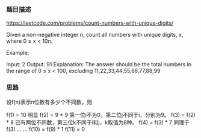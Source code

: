 ### 题目描述

https://leetcode.com/problems/count-numbers-with-unique-digits/

Given a non-negative integer n, count all numbers with unique digits, x, where 0 ≤ x < 10n.

Example:

Input: 2
Output: 91 
Explanation: The answer should be the total numbers in the range of 0 ≤ x < 100, 
             excluding 11,22,33,44,55,66,77,88,99

### 思路

设f(n)表示n位数有多少个不同数，则

f(1) = 10  明显
f(2) = 9 * 9  第一位i不为0，第二位j不同于i，分别为9。
f(3) = f(2) * 8  已有两位不同数，第三位k不同于i和j，k取值为8种。
f(4) = f(3) * 7 同理于f(3)
... ...
f(10) = f(9) * 1
f(11) = 0


